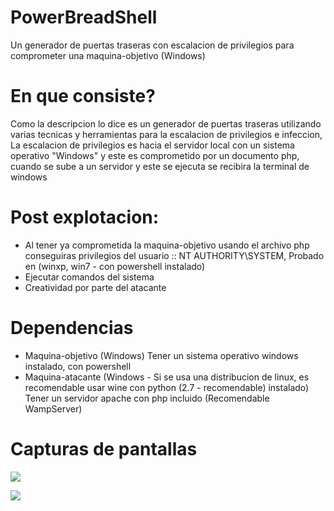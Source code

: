 # PowerBreadShell
Un generador de puertas traseras con escalacion de privilegios para comprometer una maquina-objetivo (Windows)

# En que consiste?
Como la descripcion lo dice es un generador de puertas traseras utilizando varias tecnicas y herramientas para la escalacion de privilegios e infeccion, La escalacion de privilegios es hacia el servidor local con un sistema operativo "Windows" y este es comprometido por un documento php, cuando se sube a un servidor y este se ejecuta se recibira la terminal de windows

# Post explotacion:
- Al tener ya comprometida la maquina-objetivo usando el archivo php conseguiras privilegios del usuario :: NT AUTHORITY\SYSTEM, Probado en (winxp, win7 - con powershell instalado)
- Ejecutar comandos del sistema
- Creatividad por parte del atacante

# Dependencias
- Maquina-objetivo (Windows)
    Tener un sistema operativo windows instalado, con powershell
- Maquina-atacante (Windows - Si se usa una distribucion de linux, es recomendable usar wine con python (2.7 - recomendable) instalado)
    Tener un servidor apache con php incluido (Recomendable WampServer)
    
# Capturas de pantallas

![](https://i.imgur.com/qnL4ifU.png)

![](https://i.imgur.com/exRa3zH.png)
